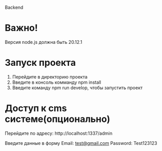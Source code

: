 Backend

# Важно!

Версия node.js должна быть 20.12.1

# Запуск проекта

1. Перейдите в директорию проекта
2. Введите в консоль комманду npm install
3. Введите команду npm run develop, чтобы запустить проект

# Доступ к cms системе(опционально)

Перейдите по адресу: http://localhost:1337/admin

Введите данные в форму
Email: test@gmail.com
Password: Test123123
